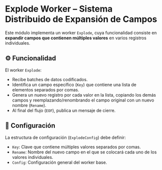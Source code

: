 # Explode Worker – Sistema Distribuido de Expansión de Campos

Este módulo implementa un worker `Explode`, cuya funcionalidad consiste en **expandir campos que contienen múltiples valores** en varios registros individuales.

## ⚙️ Funcionalidad

El worker `Explode`:

- Recibe batches de datos codificados.
- Identifica un campo específico (`Key`) que contiene una lista de elementos separados por comas.
- Genera un nuevo registro por cada valor en la lista, copiando los demás campos y reemplazando/renombrando el campo original con un nuevo nombre (`Rename`).
- Al final del flujo (`EOF`), publica un mensaje de cierre.

## 🔐 Configuración

La estructura de configuración (`ExplodeConfig`) debe definir:

- `Key`: Clave que contiene múltiples valores separados por comas.
- `Rename`: Nombre del nuevo campo en el que se colocará cada uno de los valores individuales.
- `Config`: Configuración general del worker base.

